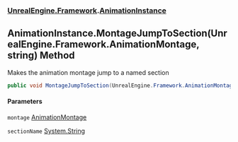 ### [UnrealEngine.Framework](./UnrealEngine-Framework.md 'UnrealEngine.Framework').[AnimationInstance](./UnrealEngine-Framework-AnimationInstance.md 'UnrealEngine.Framework.AnimationInstance')
## AnimationInstance.MontageJumpToSection(UnrealEngine.Framework.AnimationMontage, string) Method
Makes the animation montage jump to a named section  
```csharp
public void MontageJumpToSection(UnrealEngine.Framework.AnimationMontage montage, string sectionName);
```
#### Parameters
<a name='UnrealEngine-Framework-AnimationInstance-MontageJumpToSection(UnrealEngine-Framework-AnimationMontage_string)-montage'></a>
`montage` [AnimationMontage](./UnrealEngine-Framework-AnimationMontage.md 'UnrealEngine.Framework.AnimationMontage')  
  
<a name='UnrealEngine-Framework-AnimationInstance-MontageJumpToSection(UnrealEngine-Framework-AnimationMontage_string)-sectionName'></a>
`sectionName` [System.String](https://docs.microsoft.com/en-us/dotnet/api/System.String 'System.String')  
  
